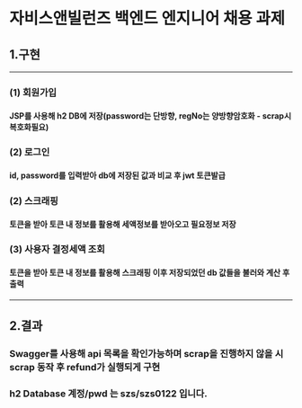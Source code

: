 # 자비스앤빌런즈 백엔드 엔지니어 채용 과제
## 1.구현
-----------------
### (1) 회원가입
#### JSP를 사용해 h2 DB에 저장(password는 단방향, regNo는 양방향암호화 - scrap시 복호화필요)
### (2) 로그인
#### id, password를 입력받아 db에 저장된 값과 비교 후 jwt 토큰발급
### (2) 스크래핑
#### 토큰을 받아 토큰 내 정보를 활용해 세액정보를 받아오고 필요정보 저장
### (3) 사용자 결정세액 조회
#### 토큰을 받아 토큰 내 정보를 활용해 스크래핑 이후 저장되었던 db 값들을 불러와 계산 후 출력
---------------------
## 2.결과
### Swagger를 사용해 api 목록을 확인가능하며 scrap을 진행하지 않을 시 scrap 동작 후 refund가 실행되게 구현
### h2 Database 계정/pwd 는 szs/szs0122 입니다.
